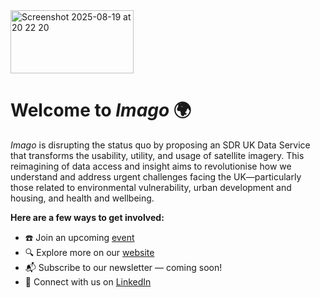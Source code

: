 
<img width="197" height="101" alt="Screenshot 2025-08-19 at 20 22 20" src="https://github.com/user-attachments/assets/29fccc54-f607-45a5-93db-cbade680daad" />


# Welcome to *Imago* 🌍

*Imago* is disrupting the status quo by proposing an SDR UK Data Service that transforms the usability, utility, and usage of satellite imagery. This reimagining of data access and insight aims to revolutionise how we understand and address urgent challenges facing the UK—particularly those related to environmental vulnerability, urban development and housing, and health and wellbeing.

**Here are a few ways to get involved:**

- ☎️ Join an upcoming [event](https://imago.ac.uk/events)
- 🔍 Explore more on our [website](https://imago.ac.uk/)
- 📬 Subscribe to our newsletter — coming soon!
- 💼 Connect with us on [LinkedIn](https://www.linkedin.com/company/sdr-imago)
